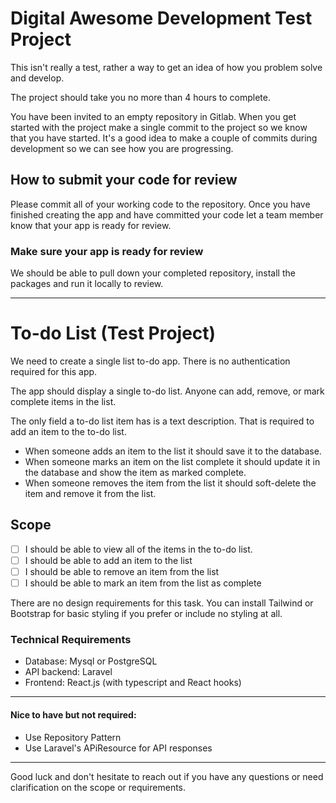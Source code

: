 # Digital Awesome Development Test Project

This isn't really a test, rather a way to get an idea of how you problem solve and develop.

The project should take you no more than 4 hours to complete.

You have been invited to an empty repository in Gitlab.
When you get started with the project  make a single commit to the project so we know that you have started. It's a good idea to make a couple of commits during development so we can see how you are progressing.


## How to submit your code for review

Please commit all of your working code to the repository.
Once you have finished creating the app and have committed your code let a team member know that your app is ready for review.

### Make sure your app is ready for review

We should be able to pull down your completed repository, install the packages and run it locally to review.

***

# To-do List (Test Project)

We need to create a single list to-do app.
There is no authentication required for this app.

The app should display a single to-do list. Anyone can add, remove, or mark complete items in the list.

The only field a to-do list item has is a text description. That is required to add an item to the to-do list.

- When someone adds an item to the list it should save it to the database.
- When someone marks an item on the list complete it should update it in the database and show the item as marked complete.
- When someone removes the item from the list it should soft-delete the item and remove it from the list.



## Scope

- [ ] I should be able to view all of the items in the to-do list.
- [ ] I should be able to add an item to the list
- [ ] I should be able to remove an item from the list
- [ ] I should be able to mark an item from the list as complete

There are no design requirements for this task. You can install Tailwind or Bootstrap for basic styling if you prefer or include no styling at all. 


### Technical Requirements
- Database: Mysql or PostgreSQL
- API backend: Laravel
- Frontend: React.js (with typescript and React hooks)

****
#### Nice to have but not required:
- Use Repository Pattern
- Use Laravel's APiResource for API responses
****
Good luck and don't hesitate to reach out if you have any questions or need clarification on the scope or requirements.
